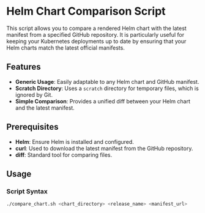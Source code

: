 # Helm Chart Comparison Script

This script allows you to compare a rendered Helm chart with the latest manifest from a specified GitHub repository. It is particularly useful for keeping your Kubernetes deployments up to date by ensuring that your Helm charts match the latest official manifests.

## Features

- **Generic Usage**: Easily adaptable to any Helm chart and GitHub manifest.
- **Scratch Directory**: Uses a `scratch` directory for temporary files, which is ignored by Git.
- **Simple Comparison**: Provides a unified diff between your Helm chart and the latest manifest.

## Prerequisites

- **Helm**: Ensure Helm is installed and configured.
- **curl**: Used to download the latest manifest from the GitHub repository.
- **diff**: Standard tool for comparing files.

## Usage

### Script Syntax

```bash
./compare_chart.sh <chart_directory> <release_name> <manifest_url>
